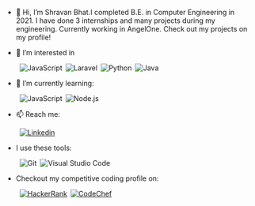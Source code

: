 - 👋 Hi, I’m Shravan Bhat.I completed B.E. in Computer Engineering in 2021. I have done 3 internships and many projects during my engineering. Currently working in AngelOne. Check out my projects on my profile!
- 👀 I’m interested in

  &ensp;![JavaScript](https://img.shields.io/badge/JavaScript-323330?style=for-the-badge&logo=javascript&logoColor=F7DF1E)&ensp;![Laravel](https://img.shields.io/badge/Laravel-FF2D20?style=for-the-badge&logo=laravel&logoColor=white)&ensp;![Python](https://img.shields.io/badge/Python-FFD43B?style=for-the-badge&logo=python&logoColor=darkblue)&ensp;![Java](https://img.shields.io/badge/Java-ED8B00?style=for-the-badge&logo=java&logoColor=white)&ensp;

- 🌱 I’m currently learning:

  &ensp;![JavaScript](https://img.shields.io/badge/JavaScript-323330?style=for-the-badge&logo=javascript&logoColor=F7DF1E)&ensp;![Node.js](https://img.shields.io/badge/Node.js-339933?style=for-the-badge&logo=nodedotjs&logoColor=white)&ensp;
- 📫 Reach me:

  &ensp;[![Linkedin](https://img.shields.io/badge/LinkedIn-0077B5?style=for-the-badge&logo=linkedin)](https://www.linkedin.com/in/shr1999/)&ensp;


- I use these tools:

  &ensp;![Git](https://img.shields.io/badge/GitHub-100000?style=for-the-badge&logo=github&logoColor=white)&ensp;![Visual Studio Code](https://img.shields.io/badge/Visual_Studio_Code-0078D4?style=for-the-badge&logo=visual%20studio%20code&logoColor=white)

- Checkout my competitive coding profile on:

  &ensp;[![HackerRank](https://img.shields.io/badge/-Hackerrank-2EC866?style=for-the-badge&logo=HackerRank&logoColor=white)](https://www.hackerrank.com/2017_shravan_bh1)&ensp;[![CodeChef](https://img.shields.io/badge/Codechef-%23B92B27.svg?&style=for-the-badge&logo=Codechef&logoColor=white)](https://www.codechef.com/users/shravan1999)&ensp;

